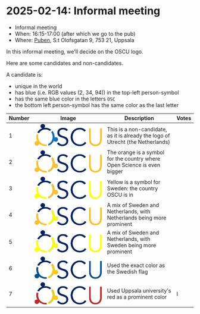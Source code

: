 # 2025-02-14: Informal meeting

- Informal meeting
- When: 16:15-17:00 (after which we go to the pub)
- Where: [Puben](https://pubenuppsala.se/), S:t Olofsgatan 9, 753 21, Uppsala

In this informal meeting, we'll decide on the OSCU logo.

Here are some candidates and non-candidates.

A candidate is:

- unique in the world
- has blue (i.e. RGB values (2, 34, 94)) in the top-left person-symbol
- has the same blue color in the letters `OSC`
- the bottom left person-symbol has the same color as the last letter

Number|Image                                               |Description                                                                    |Votes
------|----------------------------------------------------|-------------------------------------------------------------------------------|-----
1     |![Invalid logo](oscu_logo.png)                      |This is a non-candidate, as it is already the logo of Utrecht (the Netherlands)|
2     |![Possible logo](oscu_logo_orange_orange.png)       |The orange is a symbol for the country where Open Science is even bigger       |
3     |![Possible logo](oscu_logo_orange_yellow.png)       |Yellow is a symbol for Sweden: the country OSCU is in                          |
4     |![Possible logo](oscu_logo_yellow_orange.png)       |A mix of Sweden and Netherlands, with Netherlands being more prominent         |
5     |![Possible logo](oscu_logo_yellow_yellow.png)       |A mix of Sweden and Netherlands, with Sweden being more prominent              |
6     |![Possible logo](oscu_logo_swedish_flag.png)        |Used the exact color as the Swedish flag                                       |
7     |![Possible logo](oscu_logo_swedish_flag_uppsala.png)|Used Uppsala university's red as a prominent color                             |I
